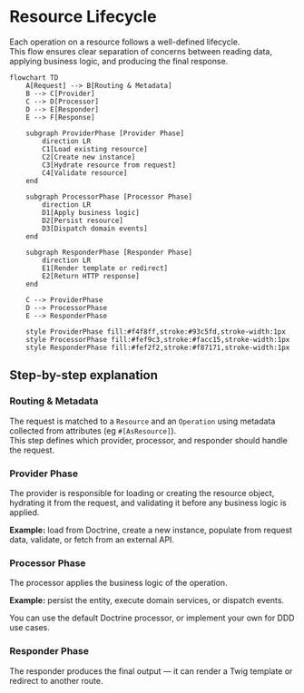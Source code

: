# Resource Lifecycle

Each operation on a resource follows a well-defined lifecycle.  
This flow ensures clear separation of concerns between reading data, applying business logic, and producing the final response.

```mermaid
flowchart TD
    A[Request] --> B[Routing & Metadata]
    B --> C[Provider]
    C --> D[Processor]
    D --> E[Responder]
    E --> F[Response]

    subgraph ProviderPhase [Provider Phase]
        direction LR
        C1[Load existing resource]
        C2[Create new instance]
        C3[Hydrate resource from request]
        C4[Validate resource]
    end

    subgraph ProcessorPhase [Processor Phase]
        direction LR
        D1[Apply business logic]
        D2[Persist resource]
        D3[Dispatch domain events]
    end

    subgraph ResponderPhase [Responder Phase]
        direction LR
        E1[Render template or redirect]
        E2[Return HTTP response]
    end

    C --> ProviderPhase
    D --> ProcessorPhase
    E --> ResponderPhase

    style ProviderPhase fill:#f4f8ff,stroke:#93c5fd,stroke-width:1px
    style ProcessorPhase fill:#fef9c3,stroke:#facc15,stroke-width:1px
    style ResponderPhase fill:#fef2f2,stroke:#f87171,stroke-width:1px
```

## Step-by-step explanation

### Routing & Metadata
The request is matched to a `Resource` and an `Operation` using metadata collected from attributes (eg `#[AsResource]`).  
This step defines which provider, processor, and responder should handle the request.

### Provider Phase
The provider is responsible for loading or creating the resource object, hydrating it from the request, and validating it before any business logic is applied.

**Example:** load from Doctrine, create a new instance, populate from request data, validate, or fetch from an external API.

### Processor Phase
The processor applies the business logic of the operation.

**Example:** persist the entity, execute domain services, or dispatch events.

You can use the default Doctrine processor, or implement your own for DDD use cases.

### Responder Phase
The responder produces the final output — it can render a Twig template or redirect to another route.
